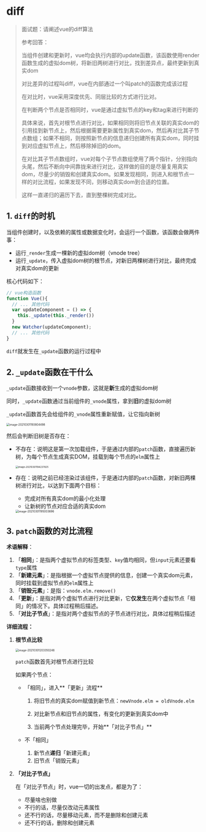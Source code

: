 # diff

> 面试题：请阐述vue的diff算法
>
> 参考回答：
>
> 当组件创建和更新时，vue均会执行内部的update函数，该函数使用render函数生成的虚拟dom树，将新旧两树进行对比，找到差异点，最终更新到真实dom
>
> 对比差异的过程叫diff，vue在内部通过一个叫patch的函数完成该过程
>
> 在对比时，vue采用深度优先、同层比较的方式进行比对。
>
> 在判断两个节点是否相同时，vue是通过虚拟节点的key和tag来进行判断的
>
> 具体来说，首先对根节点进行对比，如果相同则将旧节点关联的真实dom的引用挂到新节点上，然后根据需要更新属性到真实dom，然后再对比其子节点数组；如果不相同，则按照新节点的信息递归创建所有真实dom，同时挂到对应虚拟节点上，然后移除掉旧的dom。
>
> 在对比其子节点数组时，vue对每个子节点数组使用了两个指针，分别指向头尾，然后不断向中间靠拢来进行对比，这样做的目的是尽量复用真实dom，尽量少的销毁和创建真实dom。如果发现相同，则进入和根节点一样的对比流程，如果发现不同，则移动真实dom到合适的位置。
>
> 这样一直递归的遍历下去，直到整棵树完成对比。



## 1. `diff`的时机

当组件创建时，以及依赖的属性或数据变化时，会运行一个函数，该函数会做两件事：

- 运行`_render`生成一棵新的虚拟dom树（vnode tree）
- 运行`_update`，传入虚拟dom树的根节点，对新旧两棵树进行对比，最终完成对真实dom的更新

核心代码如下：

```js
// vue构造函数
function Vue(){
  // ... 其他代码
  var updateComponent = () => {
    this._update(this._render())
  }
  new Watcher(updateComponent);
  // ... 其他代码
}
```

`diff`就发生在`_update`函数的运行过程中



## 2. `_update`函数在干什么

`_update`函数接收到一个`vnode`参数，这就是**新**生成的虚拟dom树

同时，`_update`函数通过当前组件的`_vnode`属性，拿到**旧**的虚拟dom树

`_update`函数首先会给组件的`_vnode`属性重新赋值，让它指向新树

<img src="http://mdrs.yuanjin.tech/img/20210301193804.png" alt="image-20210301193804498" style="zoom:50%;" />

然后会判断旧树是否存在：

- 不存在：说明这是第一次加载组件，于是通过内部的`patch`函数，直接遍历新树，为每个节点生成真实DOM，挂载到每个节点的`elm`属性上

  <img src="http://mdrs.yuanjin.tech/img/20210301194237.png" alt="image-20210301194237825" style="zoom:43%;" />

- 存在：说明之前已经渲染过该组件，于是通过内部的`patch`函数，对新旧两棵树进行对比，以达到下面两个目标：

  - 完成对所有真实dom的最小化处理
  - 让新树的节点对应合适的真实dom

  <img src="http://mdrs.yuanjin.tech/img/20210301195003.png" alt="image-20210301195003696" style="zoom:50%;" />

## 3. `patch`函数的对比流程

**术语解释**：

1. 「**相同**」：是指两个虚拟节点的标签类型、`key`值均相同，但`input`元素还要看`type`属性
2. 「**新建元素**」：是指根据一个虚拟节点提供的信息，创建一个真实dom元素，同时挂载到虚拟节点的`elm`属性上
3. 「**销毁元素**」：是指：`vnode.elm.remove()`
4. 「**更新**」：是指对两个虚拟节点进行对比更新，它**仅发生**在两个虚拟节点「相同」的情况下。具体过程稍后描述。
5. 「**对比子节点**」：是指对两个虚拟节点的子节点进行对比，具体过程稍后描述

**详细流程：**

1. **根节点比较**

   <img src="http://mdrs.yuanjin.tech/img/20210301203350.png" alt="image-20210301203350246" style="zoom:50%;" />

   `patch`函数首先对根节点进行比较

   如果两个节点：

   - 「相同」，进入**「更新」流程**

     1. 将旧节点的真实dom赋值到新节点：`newVnode.elm = oldVnode.elm`

     2. 对比新节点和旧节点的属性，有变化的更新到真实dom中
     3. 当前两个节点处理完毕，开始**「对比子节点」**

   - 不「相同」

     1. 新节点**递归**「新建元素」
     2. 旧节点「销毁元素」

2. **「对比子节点」**

   在「对比子节点」时，vue一切的出发点，都是为了：

   - 尽量啥也别做
   - 不行的话，尽量仅改动元素属性
   - 还不行的话，尽量移动元素，而不是删除和创建元素
   - 还不行的话，删除和创建元素

